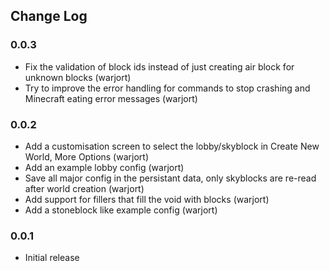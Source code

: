 ## Change Log

### 0.0.3
* Fix the validation of block ids instead of just creating air block for unknown blocks (warjort)
* Try to improve the error handling for commands to stop crashing and Minecraft eating error messages (warjort)

### 0.0.2
* Add a customisation screen to select the lobby/skyblock in Create New World, More Options (warjort)
* Add an example lobby config (warjort)
* Save all major config in the persistant data, only skyblocks are re-read after world creation (warjort)
* Add support for fillers that fill the void with blocks (warjort)
* Add a stoneblock like example config (warjort)

### 0.0.1
* Initial release

